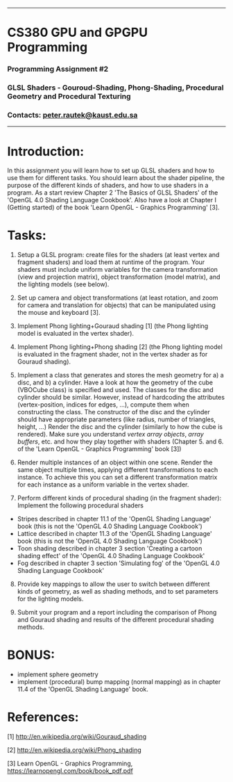 --------------------------------------------------------------------
# CS380 GPU and GPGPU Programming
### Programming Assignment #2
### GLSL Shaders - Gouroud-Shading, Phong-Shading, Procedural Geometry and Procedural Texturing
### Contacts: peter.rautek@kaust.edu.sa
--------------------------------------------------------------------

# Introduction: 

In this assignment you will learn how to set up GLSL shaders and how to use them for different tasks. 
You should learn about the shader pipeline, the purpose of the different kinds of shaders, and how to use shaders in a program.
As a start review Chapter 2 'The Basics of GLSL Shaders' of the 'OpenGL 4.0 Shading Language Cookbook'. 
Also have a look at Chapter I (Getting started) of the book 'Learn OpenGL - Graphics Programming' [3].

# Tasks:

1. Setup a GLSL program: create files for the shaders (at least vertex and fragment shaders) and load them at runtime of the program. 
Your shaders must include uniform variables for the camera transformation (view and projection matrix), object transformation (model matrix), and the lighting models (see below).

2. Set up camera and object transformations (at least rotation, and zoom for camera and translation for objects) that can be manipulated using the mouse and keyboard [3].

3. Implement Phong lighting+Gouraud shading [1] (the Phong lighting model is evaluated in the vertex shader).

4. Implement Phong lighting+Phong shading [2] (the Phong lighting model is evaluated in the fragment shader, not in the vertex shader as for Gouraud shading).

5. Implement a class that generates and stores the mesh geometry for a) a disc, and b) a cylinder.
Have a look at how the geometry of the cube (VBOCube class) is specified and used. 
The classes for the disc and cylinder should be similar. However, instead of hardcoding the attributes (vertex-position, indices for edges, ...), compute them when constructing the class. 
The constructor of the disc and the cylinder should have appropriate parameters (like radius, number of triangles, height, ...)
Render the disc and the cylinder (similarly to how the cube is rendered). Make sure you understand _vertex array objects_, _array buffers_, etc. and how they play together with shaders (Chapter 5. and 6. of the 'Learn OpenGL - Graphics Programming' book [3])


6. Render multiple instances of an object within one scene. Render the same object multiple times, applying different transformations to each instance. 
To achieve this you can set a different transformation matrix for each instance as a uniform variable in the vertex shader.

7. Perform different kinds of procedural shading (in the fragment shader):
Implement the following procedural shaders 
- Stripes described in chapter 11.1 of the 'OpenGL Shading Language' book (this is not the 'OpenGL 4.0 Shading Language Cookbook')
- Lattice described in chapter 11.3 of the 'OpenGL Shading Language' book (this is not the 'OpenGL 4.0 Shading Language Cookbook')
- Toon shading described in chapter 3 section 'Creating a cartoon shading effect' of the 'OpenGL 4.0 Shading Language Cookbook'
- Fog described in chapter 3 section 'Simulating fog' of the 'OpenGL 4.0 Shading Language Cookbook'

8. Provide key mappings to allow the user to switch between different kinds of geometry, as well as shading methods, and to set parameters for the lighting models.

9. Submit your program and a report including the comparison of Phong and Gouraud shading and results of the different procedural shading methods.

# BONUS: 
- implement sphere geometry
- implement (procedural) bump mapping (normal mapping) as in chapter 11.4 of the 'OpenGL Shading Language' book.


# References:
[1] http://en.wikipedia.org/wiki/Gouraud_shading

[2] http://en.wikipedia.org/wiki/Phong_shading

[3] Learn OpenGL - Graphics Programming, https://learnopengl.com/book/book_pdf.pdf